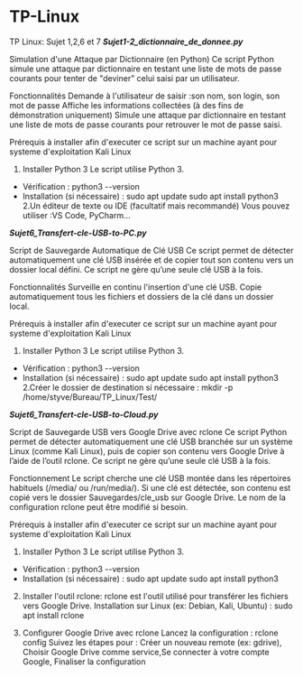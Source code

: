 # TP-Linux
TP Linux: Sujet 1,2,6 et 7
*************Sujet1-2_dictionnaire_de_donnee.py*************

Simulation d'une Attaque par Dictionnaire (en Python)
Ce script Python simule une attaque par dictionnaire en testant une liste de mots de passe courants pour tenter de "deviner" celui saisi par un utilisateur.

Fonctionnalités
Demande à l'utilisateur de saisir :son nom, son login, son mot de passe
Affiche les informations collectées (à des fins de démonstration uniquement)
Simule une attaque par dictionnaire en testant une liste de mots de passe courants pour retrouver le mot de passe saisi.

Prérequis à installer afin d'executer ce script sur un machine ayant pour systeme d'exploitation Kali Linux 
1. Installer Python 3
Le script utilise Python 3.
- Vérification : python3 --version
- Installation (si nécessaire) :
sudo apt update
sudo apt install python3
2.Un éditeur de texte ou IDE (facultatif mais recommandé)
Vous pouvez utiliser :VS Code, PyCharm...

*************Sujet6_Transfert-cle-USB-to-PC.py*************

Script de Sauvegarde Automatique de Clé USB
Ce script permet de détecter automatiquement une clé USB insérée et de copier tout son contenu vers un dossier local défini.
Ce script ne gère qu’une seule clé USB à la fois.

Fonctionnalités
Surveille en continu l'insertion d'une clé USB.
Copie automatiquement tous les fichiers et dossiers de la clé dans un dossier local.

Prérequis à installer afin d'executer ce script sur un machine ayant pour systeme d'exploitation Kali Linux 
1. Installer Python 3
Le script utilise Python 3.
- Vérification : python3 --version
- Installation (si nécessaire) :
sudo apt update
sudo apt install python3
2.Créer le dossier de destination si nécessaire :
mkdir -p /home/styve/Bureau/TP_Linux/Test/

*************Sujet6_Transfert-cle-USB-to-Cloud.py*************

Script de Sauvegarde USB vers Google Drive avec rclone
Ce script Python permet de détecter automatiquement une clé USB branchée sur un système Linux (comme Kali Linux), puis de copier son contenu vers Google Drive à l’aide de l’outil rclone.
Ce script ne gère qu’une seule clé USB à la fois.

Fonctionnement
Le script cherche une clé USB montée dans les répertoires habituels (/media/<utilisateur> ou /run/media/<utilisateur>).
Si une clé est détectée, son contenu est copié vers le dossier Sauvegardes/cle_usb sur Google Drive.
Le nom de la configuration rclone peut être modifié si besoin.

Prérequis à installer afin d'executer ce script sur un machine ayant pour systeme d'exploitation Kali Linux 
1. Installer Python 3
Le script utilise Python 3.
- Vérification : python3 --version
- Installation (si nécessaire) :
sudo apt update
sudo apt install python3

2. Installer l'outil rclone: rclone est l'outil utilisé pour transférer les fichiers vers Google Drive.
Installation sur Linux (ex: Debian, Kali, Ubuntu) : sudo apt install rclone

3. Configurer Google Drive avec rclone
Lancez la configuration : rclone config
Suivez les étapes pour :
Créer un nouveau remote (ex: gdrive), Choisir Google Drive comme service,Se connecter à votre compte Google, Finaliser la configuration


